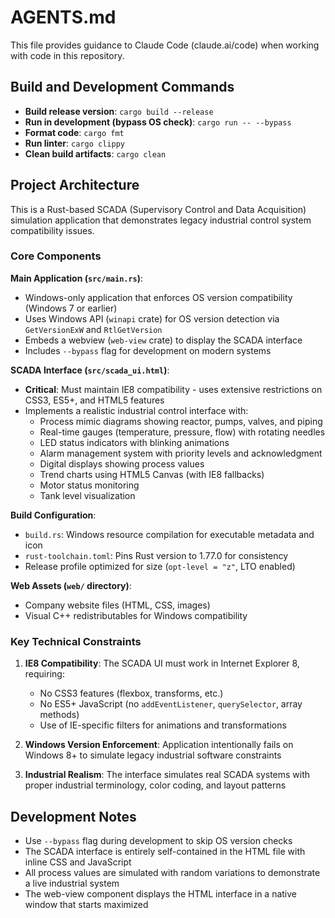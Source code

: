 # AGENTS.md

This file provides guidance to Claude Code (claude.ai/code) when working with code in this repository.

## Build and Development Commands

- **Build release version**: `cargo build --release`
- **Run in development (bypass OS check)**: `cargo run -- --bypass`
- **Format code**: `cargo fmt`
- **Run linter**: `cargo clippy`
- **Clean build artifacts**: `cargo clean`

## Project Architecture

This is a Rust-based SCADA (Supervisory Control and Data Acquisition) simulation application that demonstrates legacy industrial control system compatibility issues.

### Core Components

**Main Application (`src/main.rs`)**:
- Windows-only application that enforces OS version compatibility (Windows 7 or earlier)
- Uses Windows API (`winapi` crate) for OS version detection via `GetVersionExW` and `RtlGetVersion`
- Embeds a webview (`web-view` crate) to display the SCADA interface
- Includes `--bypass` flag for development on modern systems

**SCADA Interface (`src/scada_ui.html`)**:
- **Critical**: Must maintain IE8 compatibility - uses extensive restrictions on CSS3, ES5+, and HTML5 features
- Implements a realistic industrial control interface with:
  - Process mimic diagrams showing reactor, pumps, valves, and piping
  - Real-time gauges (temperature, pressure, flow) with rotating needles
  - LED status indicators with blinking animations
  - Alarm management system with priority levels and acknowledgment
  - Digital displays showing process values
  - Trend charts using HTML5 Canvas (with IE8 fallbacks)
  - Motor status monitoring
  - Tank level visualization

**Build Configuration**:
- `build.rs`: Windows resource compilation for executable metadata and icon
- `rust-toolchain.toml`: Pins Rust version to 1.77.0 for consistency
- Release profile optimized for size (`opt-level = "z"`, LTO enabled)

**Web Assets (`web/` directory)**:
- Company website files (HTML, CSS, images)
- Visual C++ redistributables for Windows compatibility

### Key Technical Constraints

1. **IE8 Compatibility**: The SCADA UI must work in Internet Explorer 8, requiring:
   - No CSS3 features (flexbox, transforms, etc.)
   - No ES5+ JavaScript (no `addEventListener`, `querySelector`, array methods)
   - Use of IE-specific filters for animations and transformations

2. **Windows Version Enforcement**: Application intentionally fails on Windows 8+ to simulate legacy industrial software constraints

3. **Industrial Realism**: The interface simulates real SCADA systems with proper industrial terminology, color coding, and layout patterns

## Development Notes

- Use `--bypass` flag during development to skip OS version checks
- The SCADA interface is entirely self-contained in the HTML file with inline CSS and JavaScript
- All process values are simulated with random variations to demonstrate a live industrial system
- The web-view component displays the HTML interface in a native window that starts maximized
